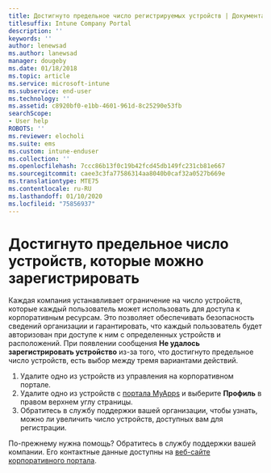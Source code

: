 ```yaml
---
title: Достигнуто предельное число регистрируемых устройств | Документация Майкрософт
titlesuffix: Intune Company Portal
description: ''
keywords: ''
author: lenewsad
ms.author: lanewsad
manager: dougeby
ms.date: 01/18/2018
ms.topic: article
ms.service: microsoft-intune
ms.subservice: end-user
ms.technology: ''
ms.assetid: c8920bf0-e1bb-4601-961d-8c25290e53fb
searchScope:
- User help
ROBOTS: ''
ms.reviewer: elocholi
ms.suite: ems
ms.custom: intune-enduser
ms.collection: ''
ms.openlocfilehash: 7ccc86b13f0c19b42fcd45db149fc231cb81e667
ms.sourcegitcommit: caee3c3fa77586314aa8040b0caf32a0527b669e
ms.translationtype: MTE75
ms.contentlocale: ru-RU
ms.lasthandoff: 01/10/2020
ms.locfileid: "75856937"
---
```

# <a name="the-limit-of-devices-you-can-register-has-been-reached"></a>Достигнуто предельное число устройств, которые можно зарегистрировать

Каждая компания устанавливает ограничение на число устройств, которые каждый пользователь может использовать для доступа к корпоративным ресурсам. Это позволяет обеспечивать безопасность сведений организации и гарантировать, что каждый пользователь будет авторизован при доступе к ним с определенных устройств и расположений. При появлении сообщения **Не удалось зарегистрировать устройство** из-за того, что достигнуто предельное число устройств, есть выбор между тремя вариантами действий.

1. Удалите одно из устройств из управления на корпоративном портале. 
2. Удалите одно из устройств с [портала MyApps](https://myapps.microsoft.com) и выберите **Профиль** в правом верхнем углу страницы. 
3. Обратитесь в службу поддержки вашей организации, чтобы узнать, можно ли увеличить число устройств, доступных вам для регистрации.

По-прежнему нужна помощь? Обратитесь в службу поддержки вашей компании. Его контактные данные доступны на [веб-сайте корпоративного портала](https://go.microsoft.com/fwlink/?linkid=2010980).
